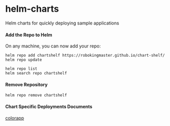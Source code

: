 # helm-charts
Helm charts for quickly deploying sample applications

#### Add the Repo to Helm
On any machine, you can now add your repo:
```
helm repo add chartshelf https://robokingmaster.github.io/chart-shelf/
helm repo update

helm repo list
helm search repo chartshelf
```

#### Remove Repository
```
helm repo remove chartshelf 
```
#### Chart Specific Deployments Documents
[colorapp](./colorapp/README.md)